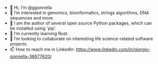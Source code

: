 - 👋 Hi, I’m @ggonnella
- 👀 I’m interested in genomics, bioinformatics, strings algorithms, DNA sequences and more.
- 🐍 I am the author of several open source Python packages, which can be installed using 'pip'.
- 🌱 I’m currently learning Rust.
- 💞️ I’m looking to collaborate on interesting life science-related software projects.
- 📫 How to reach me in LinkedIn: https://www.linkedin.com/in/giorgio-gonnella-36677620/

<!---
ggonnella/ggonnella is a ✨ special ✨ repository because its `README.md` (this file) appears on your GitHub profile.
You can click the Preview link to take a look at your changes.
--->
